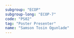 ```yaml
---
subgroup: "ECOP"
subgroup-long: "ECOP-7"
code: "PS02"
tag: "Poster Presenter"
name: "Samson Tosin Ogunlade"
---
```

